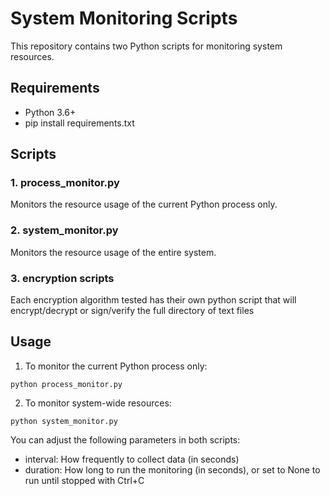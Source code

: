 # System Monitoring Scripts

This repository contains two Python scripts for monitoring system resources.

## Requirements

- Python 3.6+
- pip install requirements.txt

## Scripts

### 1. process_monitor.py

Monitors the resource usage of the current Python process only.

### 2. system_monitor.py

Monitors the resource usage of the entire system.

### 3. encryption scripts

Each encryption algorithm tested has their own python script that will encrypt/decrypt or sign/verify the full directory of text files


## Usage

1. To monitor the current Python process only:

`python process_monitor.py`

2. To monitor system-wide resources:

`python system_monitor.py`

You can adjust the following parameters in both scripts:
- interval: How frequently to collect data (in seconds)
- duration: How long to run the monitoring (in seconds), or set to None to run until stopped with Ctrl+C
